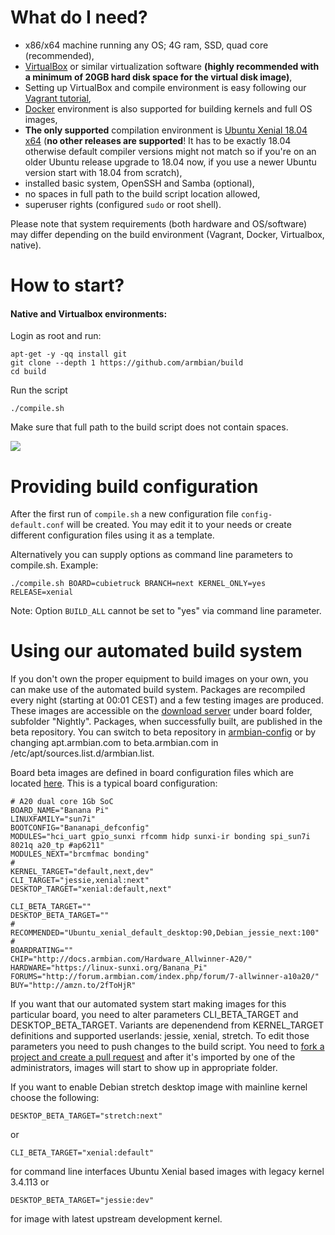 # What do I need?

- x86/x64 machine running any OS; 4G ram, SSD, quad core (recommended),
- [VirtualBox](https://www.virtualbox.org/wiki/Downloads) or similar virtualization software **(highly recommended with a minimum of 20GB hard disk space for the virtual disk image)**,
- Setting up VirtualBox and compile environment is easy following our [Vagrant tutorial](https://docs.armbian.com/Developer-Guide_Using-Vagrant/),
- [Docker](Developer-Guide_Building-with-Docker.md) environment is also supported for building kernels and full OS images,
- **The only supported** compilation environment is [Ubuntu Xenial 18.04 x64](http://archive.ubuntu.com/ubuntu/dists/bionic/main/installer-amd64/current/images/netboot/mini.iso) (**no other releases are supported**! It has to be exactly 18.04 otherwise default compiler versions might not match so if you're on an older Ubuntu release upgrade to 18.04 now, if you use a newer Ubuntu version start with 18.04 from scratch),
- installed basic system, OpenSSH and Samba (optional),
- no spaces in full path to the build script location allowed,
- superuser rights (configured `sudo` or root shell).

Please note that system requirements (both hardware and OS/software) may differ depending on the build environment (Vagrant, Docker, Virtualbox, native).

# How to start?

#### Native and Virtualbox environments:

Login as root and run:

	apt-get -y -qq install git
	git clone --depth 1 https://github.com/armbian/build
	cd build

Run the script

	./compile.sh

Make sure that full path to the build script does not contain spaces.

![](http://www.armbian.com/wp-content/uploads/2016/01/21.png)

# Providing build configuration

After the first run of `compile.sh` a new configuration file `config-default.conf` will be created.
You may edit it to your needs or create different configuration files using it as a template.

Alternatively you can supply options as command line parameters to compile.sh.
Example:

    ./compile.sh BOARD=cubietruck BRANCH=next KERNEL_ONLY=yes RELEASE=xenial

Note: Option `BUILD_ALL` cannot be set to "yes" via command line parameter.

# Using our automated build system

If you don't own the proper equipment to build images on your own, you can make use of the automated build system.
Packages are recompiled every night (starting at 00:01 CEST) and a few testing images are produced.
These images are accessible on the [download server](https://dl.armbian.com/) under board folder, subfolder "Nightly".
Packages, when successfully built, are published in the beta repository.
You can switch to beta repository in [armbian-config](User-Guide_Armbian-Config.md) or by changing apt.armbian.com to beta.armbian.com in /etc/apt/sources.list.d/armbian.list.

Board beta images are defined in board configuration files which are located [here](https://github.com/armbian/build/tree/master/config/boards).
This is a typical board configuration:

	# A20 dual core 1Gb SoC
	BOARD_NAME="Banana Pi"
	LINUXFAMILY="sun7i"
	BOOTCONFIG="Bananapi_defconfig"
	MODULES="hci_uart gpio_sunxi rfcomm hidp sunxi-ir bonding spi_sun7i 8021q a20_tp #ap6211"
	MODULES_NEXT="brcmfmac bonding"
	#
	KERNEL_TARGET="default,next,dev"
	CLI_TARGET="jessie,xenial:next"
	DESKTOP_TARGET="xenial:default,next"
	
	CLI_BETA_TARGET=""
	DESKTOP_BETA_TARGET=""
	#
	RECOMMENDED="Ubuntu_xenial_default_desktop:90,Debian_jessie_next:100"
	#
	BOARDRATING=""
	CHIP="http://docs.armbian.com/Hardware_Allwinner-A20/"
	HARDWARE="https://linux-sunxi.org/Banana_Pi"
	FORUMS="http://forum.armbian.com/index.php/forum/7-allwinner-a10a20/"
	BUY="http://amzn.to/2fToHjR"

If you want that our automated system start making images for this particular board, you need to alter parameters CLI_BETA_TARGET and DESKTOP_BETA_TARGET.
Variants are depenendend from KERNEL_TARGET definitions and supported userlands: jessie, xenial, stretch.
To edit those parameters you need to push changes to the build script.
You need to [fork a project and create a pull request](Process_Contribute.md) and after it's imported by one of the administrators, images will start to show up in appropriate folder.

If you want to enable Debian stretch desktop image with mainline kernel choose the following:

	DESKTOP_BETA_TARGET="stretch:next"

or 

	CLI_BETA_TARGET="xenial:default"

for command line interfaces Ubuntu Xenial based images with legacy kernel 3.4.113 or

	DESKTOP_BETA_TARGET="jessie:dev"

for image with latest upstream development kernel.
